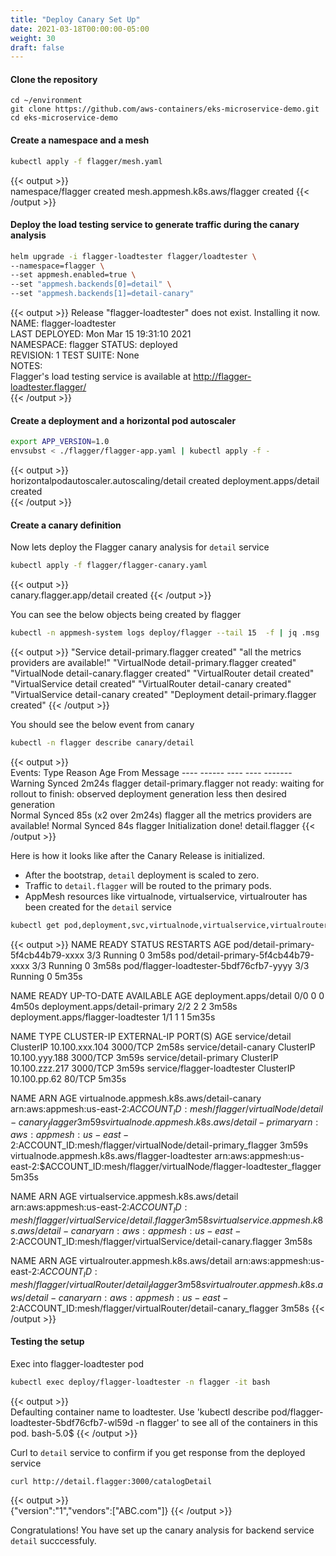 ```yaml
---
title: "Deploy Canary Set Up"
date: 2021-03-18T00:00:00-05:00
weight: 30
draft: false
---
```


#### Clone the repository

```
cd ~/environment
git clone https://github.com/aws-containers/eks-microservice-demo.git
cd eks-microservice-demo
```

#### Create a namespace and a mesh
```bash
kubectl apply -f flagger/mesh.yaml
```

{{< output >}}  
namespace/flagger created
mesh.appmesh.k8s.aws/flagger created
{{< /output >}}

#### Deploy the load testing service to generate traffic during the canary analysis
```bash
helm upgrade -i flagger-loadtester flagger/loadtester \
--namespace=flagger \
--set appmesh.enabled=true \
--set "appmesh.backends[0]=detail" \
--set "appmesh.backends[1]=detail-canary"
```

{{< output >}}
Release "flagger-loadtester" does not exist. Installing it now.                                                                                   
NAME: flagger-loadtester                                                                                                                          
LAST DEPLOYED: Mon Mar 15 19:31:10 2021                                                                                                           
NAMESPACE: flagger                                                                                                                         STATUS: deployed                                                                                                                                  
REVISION: 1                                                                                                                                       TEST SUITE: None                                                                                                                                  
NOTES:                                                                                                                                            
Flagger's load testing service is available at http://flagger-loadtester.flagger/  
{{< /output >}}


#### Create a deployment and a horizontal pod autoscaler

```bash
export APP_VERSION=1.0
envsubst < ./flagger/flagger-app.yaml | kubectl apply -f -
```
{{< output >}}  
horizontalpodautoscaler.autoscaling/detail created
deployment.apps/detail created                                                                                                             
{{< /output >}}


#### Create a canary definition

Now lets deploy the Flagger canary analysis for `detail` service

```bash
kubectl apply -f flagger/flagger-canary.yaml
```

{{< output >}}  
canary.flagger.app/detail created
{{< /output >}}

You can see the below objects being created by flagger
```bash
kubectl -n appmesh-system logs deploy/flagger --tail 15  -f | jq .msg 
```

{{< output >}} 
"Service detail-primary.flagger created"
"all the metrics providers are available!"
"VirtualNode detail-primary.flagger created"
"VirtualNode detail-canary.flagger created"
"VirtualRouter detail created"
"VirtualService detail created"
"VirtualRouter detail-canary created"
"VirtualService detail-canary created"
"Deployment detail-primary.flagger created"
{{< /output >}}

You should see the below event from canary

```bash
kubectl -n flagger describe canary/detail
```

{{< output >}}  
Events:                                                                                                                                             Type     Reason  Age                  From     Message                                                                                            ----     ------  ----                 ----     -------                                                                                          
  Warning  Synced  2m24s                flagger  detail-primary.flagger not ready: waiting for rollout to finish: observed deployment generation less then desired generation                                                                                                         
  Normal   Synced  85s (x2 over 2m24s)  flagger  all the metrics providers are available!                                                           Normal   Synced  84s                  flagger  Initialization done! detail.flagger 
{{< /output >}}


Here is how it looks like after the Canary Release is initialized.
* After the bootstrap, `detail` deployment is scaled to zero. 
* Traffic to `detail.flagger` will be routed to the primary pods.
* AppMesh resources like virtualnode, virtualservice, virtualrouter has been created for the `detail` service


```bash
kubectl get pod,deployment,svc,virtualnode,virtualservice,virtualrouter -n flagger
```

{{< output >}}
NAME                                      READY   STATUS    RESTARTS   AGE
pod/detail-primary-5f4cb44b79-xxxx      3/3     Running   0          3m58s
pod/detail-primary-5f4cb44b79-xxxx       3/3     Running   0          3m58s
pod/flagger-loadtester-5bdf76cfb7-yyyy   3/3     Running   0          5m35s

NAME                                 READY   UP-TO-DATE   AVAILABLE   AGE
deployment.apps/detail               0/0     0            0           4m50s
deployment.apps/detail-primary       2/2     2            2           3m58s
deployment.apps/flagger-loadtester   1/1     1            1           5m35s

NAME                         TYPE        CLUSTER-IP       EXTERNAL-IP   PORT(S)    AGE
service/detail               ClusterIP   10.100.xxx.104   <none>        3000/TCP   2m58s
service/detail-canary        ClusterIP   10.100.yyy.188   <none>        3000/TCP   3m59s
service/detail-primary       ClusterIP   10.100.zzz.217   <none>        3000/TCP   3m59s
service/flagger-loadtester   ClusterIP   10.100.pp.62     <none>        80/TCP     5m35s

NAME                                             ARN                                                                                          AGE
virtualnode.appmesh.k8s.aws/detail-canary        arn:aws:appmesh:us-east-2:$ACCOUNT_ID:mesh/flagger/virtualNode/detail-canary_flagger        3m59s
virtualnode.appmesh.k8s.aws/detail-primary       arn:aws:appmesh:us-east-2:$ACCOUNT_ID:mesh/flagger/virtualNode/detail-primary_flagger       3m59s
virtualnode.appmesh.k8s.aws/flagger-loadtester   arn:aws:appmesh:us-east-2:$ACCOUNT_ID:mesh/flagger/virtualNode/flagger-loadtester_flagger   5m35s

NAME                                           ARN                                                                                        AGE
virtualservice.appmesh.k8s.aws/detail          arn:aws:appmesh:us-east-2:$ACCOUNT_ID:mesh/flagger/virtualService/detail.flagger          3m58s
virtualservice.appmesh.k8s.aws/detail-canary   arn:aws:appmesh:us-east-2:$ACCOUNT_ID:mesh/flagger/virtualService/detail-canary.flagger   3m58s

NAME                                          ARN                                                                                       AGE
virtualrouter.appmesh.k8s.aws/detail          arn:aws:appmesh:us-east-2:$ACCOUNT_ID:mesh/flagger/virtualRouter/detail_flagger          3m58s
virtualrouter.appmesh.k8s.aws/detail-canary   arn:aws:appmesh:us-east-2:$ACCOUNT_ID:mesh/flagger/virtualRouter/detail-canary_flagger   3m58s
{{< /output >}}

#### Testing the setup

Exec into flagger-loadtester pod

```bash
kubectl exec deploy/flagger-loadtester -n flagger -it bash
```
{{< output >}}  
Defaulting container name to loadtester.
Use 'kubectl describe pod/flagger-loadtester-5bdf76cfb7-wl59d -n flagger' to see all of the containers in this pod.
bash-5.0$ 
{{< /output >}}

Curl to `detail` service to confirm if you get response from the deployed service
```
curl http://detail.flagger:3000/catalogDetail
```
{{< output >}}  
{"version":"1","vendors":["ABC.com"]}
{{< /output >}}


Congratulations! You have set up the canary analysis for backend service `detail` succcessfuly.

